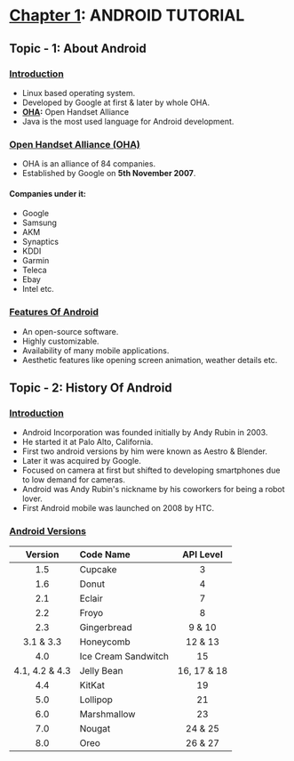 # <u>Chapter 1</u>: ANDROID TUTORIAL





## **Topic - 1: About Android**

### <u>Introduction</u>

- Linux based operating system.
- Developed by Google at first & later by whole OHA.
- **<u>OHA</u>:** Open Handset Alliance
- Java is the most used language for Android development.


### <u>Open Handset Alliance (OHA)</u>

- OHA is an alliance of 84 companies.
- Established by Google on **5th November 2007**.

#### Companies under it:

- Google
- Samsung
- AKM
- Synaptics
- KDDI
- Garmin
- Teleca
- Ebay
- Intel etc.


### <u>Features Of Android</u>

- An open-source software.
- Highly customizable.
- Availability of many mobile applications.
- Aesthetic features like opening screen animation, weather details etc.



## **Topic - 2: History Of Android**

### <u>Introduction</u>

- Android Incorporation was founded initially by Andy Rubin in 2003.
- He started it at Palo Alto, California.
- First two android versions by him were known as Aestro & Blender.
- Later it was acquired by Google.
- Focused on camera at first but shifted to developing smartphones due to low demand for cameras.
- Android was Andy Rubin's nickname by his coworkers for being a robot lover.
- First Android mobile was launched on 2008 by HTC.


### <u>Android Versions</u>

|    Version     | Code Name           |  API Level  |
| :------------: | :------------------ | :---------: |
|      1.5       | Cupcake             |      3      |
|      1.6       | Donut               |      4      |
|      2.1       | Eclair              |      7      |
|      2.2       | Froyo               |      8      |
|      2.3       | Gingerbread         |   9 & 10    |
|   3.1 & 3.3    | Honeycomb           |   12 & 13   |
|      4.0       | Ice Cream Sandwitch |     15      |
| 4.1, 4.2 & 4.3 | Jelly Bean          | 16, 17 & 18 |
|      4.4       | KitKat              |     19      |
|      5.0       | Lollipop            |     21      |
|      6.0       | Marshmallow         |     23      |
|      7.0       | Nougat              |   24 & 25   |
|      8.0       | Oreo                |   26 & 27   |
